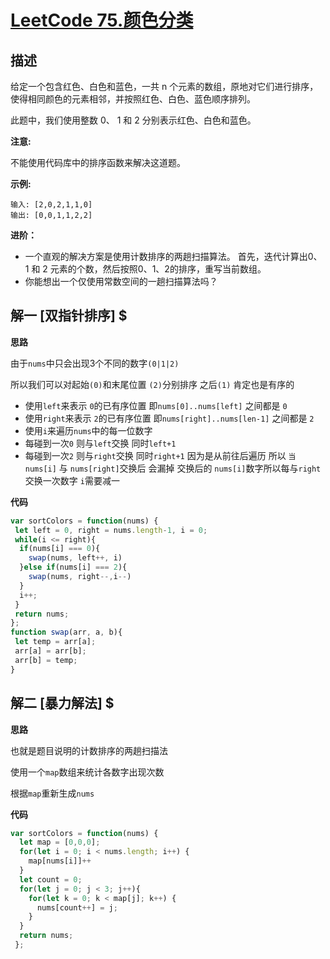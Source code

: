 # [LeetCode 75.颜色分类](https://leetcode-cn.com/problems/sort-colors)
## 描述

给定一个包含红色、白色和蓝色，一共 n 个元素的数组，原地对它们进行排序，使得相同颜色的元素相邻，并按照红色、白色、蓝色顺序排列。

此题中，我们使用整数 0、 1 和 2 分别表示红色、白色和蓝色。

**注意:**

不能使用代码库中的排序函数来解决这道题。

**示例:**
```
输入: [2,0,2,1,1,0]
输出: [0,0,1,1,2,2]
```
**进阶：**

- 一个直观的解决方案是使用计数排序的两趟扫描算法。
首先，迭代计算出0、1 和 2 元素的个数，然后按照0、1、2的排序，重写当前数组。
- 你能想出一个仅使用常数空间的一趟扫描算法吗？

## 解一 [双指针排序] $
**思路**

由于`nums`中只会出现3个不同的数字`(0|1|2)` 

所以我们可以对起始`(0)`和末尾位置 `(2)`分别排序 之后`(1)` 肯定也是有序的

- 使用`left`来表示 `0`的已有序位置 即`nums[0]..nums[left]` 之间都是 `0`
- 使用`right`来表示 `2`的已有序位置 即`nums[right]..nums[len-1]` 之间都是 `2`
- 使用`i`来遍历`nums`中的每一位数字 
- 每碰到一次`0` 则与`left`交换 同时`left+1`
- 每碰到一次`2` 则与`right`交换 同时`right+1` 因为是从前往后遍历 所以 `当nums[i]` 与 `nums[right]`交换后 会漏掉 交换后的 `nums[i]`数字所以每与`right`交换一次数字 `i`需要减一

**代码**

```Javascript 
var sortColors = function(nums) {
 let left = 0, right = nums.length-1, i = 0;
 while(i <= right){
  if(nums[i] === 0){
    swap(nums, left++, i)
  }else if(nums[i] === 2){
    swap(nums, right--,i--)
  }
  i++;
 }
 return nums;
};
function swap(arr, a, b){
 let temp = arr[a];
 arr[a] = arr[b];
 arr[b] = temp;
}
```


## 解二 [暴力解法] $
**思路**

也就是题目说明的计数排序的两趟扫描法

使用一个`map`数组来统计各数字出现次数

根据`map`重新生成`nums`

**代码**
```Javascript 
var sortColors = function(nums) {
  let map = [0,0,0];
  for(let i = 0; i < nums.length; i++) {
    map[nums[i]]++
  }
  let count = 0;
  for(let j = 0; j < 3; j++){
    for(let k = 0; k < map[j]; k++) {
      nums[count++] = j;
    }
  } 
  return nums;
 };
```
